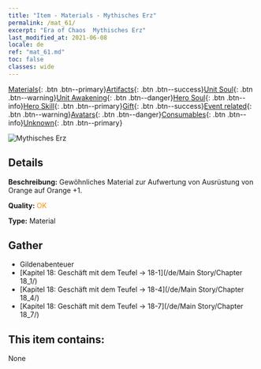 ```yaml
---
title: "Item - Materials - Mythisches Erz"
permalink: /mat_61/
excerpt: "Era of Chaos  Mythisches Erz"
last_modified_at: 2021-06-08
locale: de
ref: "mat_61.md"
toc: false
classes: wide
---
```

 [Materials](/ItemsDE/){: .btn .btn--primary}[Artifacts](/ItemsDE/Artifacts/){: .btn .btn--success}[Unit Soul](/ItemsDE/UnitSoul/){: .btn .btn--warning}[Unit Awakening](/ItemsDE/UnitAwakening/){: .btn .btn--danger}[Hero Soul](/ItemsDE/HeroSoul/){: .btn .btn--info}[Hero Skill](/ItemsDE/HeroSkill/){: .btn .btn--primary}[Gift](/ItemsDE/Gift/){: .btn .btn--success}[Event related](/ItemsDE/Events/){: .btn .btn--warning}[Avatars](/ItemsDE/Avatars/){: .btn .btn--danger}[Consumables](/ItemsDE/Consumables/){: .btn .btn--info}[Unknown](/ItemsDE/Unknown/){: .btn .btn--primary}

 ![Mythisches Erz](/images/t/i_cailiao_kuangshi3.png)

## Details
 **Beschreibung:** Gewöhnliches Material zur Aufwertung von Ausrüstung von Orange auf Orange +1.

 **Quality:** <span style="color: #FF8C00">OK</span>

 **Type:** Material

## Gather

*    Gildenabenteuer 
*    [Kapitel 18: Geschäft mit dem Teufel -> 18-1](/de/Main Story/Chapter 18_1/) 
*    [Kapitel 18: Geschäft mit dem Teufel -> 18-4](/de/Main Story/Chapter 18_4/) 
*    [Kapitel 18: Geschäft mit dem Teufel -> 18-7](/de/Main Story/Chapter 18_7/) 

## This item contains:

  None

